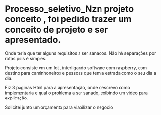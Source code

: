 # Processo_seletivo_Nzn projeto conceito , foi pedido trazer um conceito de projeto e ser apresentado. 
Onde teria que ter alguns requisitos a ser sanados. Não há separações por rotas pois é simples.

Projeto consiste em um Iot , interligando software com raspberry, com destino  para caminhoneiros e pessoas que tem a estrada como o seu dia a dia.

Fiz 3 paginas Html para a apresentação, onde descrevo como implementaria e qual o problema a ser sanado, exibindo um video para explicação.

Solicitei junto um orçamento para viabilizar o negocio
 
